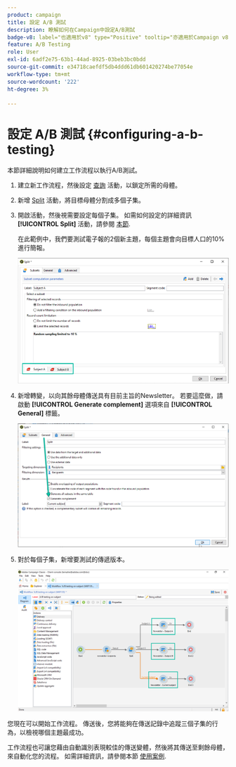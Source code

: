 ```yaml
---
product: campaign
title: 設定 A/B 測試
description: 瞭解如何在Campaign中設定A/B測試
badge-v8: label="也適用於v8" type="Positive" tooltip="亦適用於Campaign v8"
feature: A/B Testing
role: User
exl-id: 6adf2e75-63b1-44ad-8925-03beb3bc0bdd
source-git-commit: e34718caefdf5db4ddd61db601420274be77054e
workflow-type: tm+mt
source-wordcount: '222'
ht-degree: 3%

---
```


# 設定 A/B 測試 {#configuring-a-b-testing}

本節詳細說明如何建立工作流程以執行A/B測試。

1. 建立新工作流程，然後設定 [查詢](../../workflow/using/query.md) 活動，以鎖定所需的母體。

1. 新增 [Split](../../workflow/using/split.md) 活動，將目標母體分割成多個子集。

1. 開啟活動，然後視需要設定每個子集。 如需如何設定的詳細資訊 **[!UICONTROL Split]** 活動，請參閱 [本節](../../workflow/using/split.md).

   在此範例中，我們要測試電子報的2個新主題，每個主題會向目標人口的10%進行簡報。

   ![](assets/ab-testing-split.png)

1. 新增轉變，以向其餘母體傳送具有目前主旨的Newsletter。 若要這麼做，請啟動 **[!UICONTROL Generate complement]** 選項來自 **[!UICONTROL General]** 標籤。

   ![](assets/ab-testing-complement.png)

1. 對於每個子集，新增要測試的傳遞版本。

   ![](assets/ab-testing-delivery.png)

您現在可以開始工作流程。 傳送後，您將能夠在傳送記錄中追蹤三個子集的行為，以檢視哪個主題最成功。

工作流程也可讓您藉由自動識別表現較佳的傳送變體，然後將其傳送至剩餘母體，來自動化您的流程。 如需詳細資訊，請參閱本節 [使用案例](a-b-testing-use-case.md).
